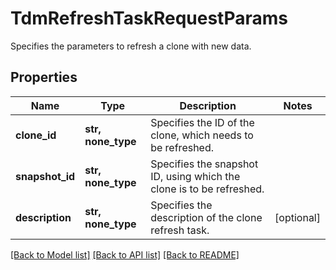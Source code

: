 # TdmRefreshTaskRequestParams

Specifies the parameters to refresh a clone with new data.

## Properties
Name | Type | Description | Notes
------------ | ------------- | ------------- | -------------
**clone_id** | **str, none_type** | Specifies the ID of the clone, which needs to be refreshed. | 
**snapshot_id** | **str, none_type** | Specifies the snapshot ID, using which the clone is to be refreshed. | 
**description** | **str, none_type** | Specifies the description of the clone refresh task. | [optional] 

[[Back to Model list]](../README.md#documentation-for-models) [[Back to API list]](../README.md#documentation-for-api-endpoints) [[Back to README]](../README.md)


